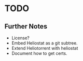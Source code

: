 
# TODO

## Further Notes

- License?
- Embed Heliostat as a git subtree.
- Extend Heliotorrent with heliostat
- Document how to get certs.
